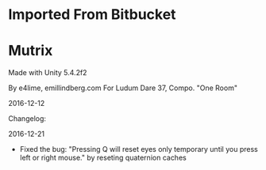 # Imported From Bitbucket
# Mutrix

Made with Unity 5.4.2f2

By e4lime, emillindberg.com
For Ludum Dare 37, Compo. "One Room"

2016-12-12

Changelog:

2016-12-21 
- Fixed the bug: "Pressing Q will reset eyes only temporary until you press left or right mouse." by reseting quaternion caches

